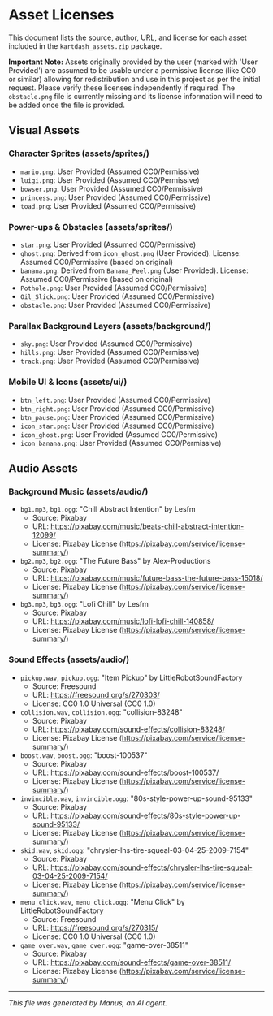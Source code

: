 # Asset Licenses

This document lists the source, author, URL, and license for each asset included in the `kartdash_assets.zip` package.

**Important Note:** Assets originally provided by the user (marked with 'User Provided') are assumed to be usable under a permissive license (like CC0 or similar) allowing for redistribution and use in this project as per the initial request. Please verify these licenses independently if required. The `obstacle.png` file is currently missing and its license information will need to be added once the file is provided.

## Visual Assets

### Character Sprites (assets/sprites/)

*   `mario.png`: User Provided (Assumed CC0/Permissive)
*   `luigi.png`: User Provided (Assumed CC0/Permissive)
*   `bowser.png`: User Provided (Assumed CC0/Permissive)
*   `princess.png`: User Provided (Assumed CC0/Permissive)
*   `toad.png`: User Provided (Assumed CC0/Permissive)

### Power-ups & Obstacles (assets/sprites/)

*   `star.png`: User Provided (Assumed CC0/Permissive)
*   `ghost.png`: Derived from `icon_ghost.png` (User Provided). License: Assumed CC0/Permissive (based on original)
*   `banana.png`: Derived from `Banana_Peel.png` (User Provided). License: Assumed CC0/Permissive (based on original)
*   `Pothole.png`: User Provided (Assumed CC0/Permissive)
*   `Oil_Slick.png`: User Provided (Assumed CC0/Permissive)
*   `obstacle.png`: User Provided (Assumed CC0/Permissive)

### Parallax Background Layers (assets/background/)

*   `sky.png`: User Provided (Assumed CC0/Permissive)
*   `hills.png`: User Provided (Assumed CC0/Permissive)
*   `track.png`: User Provided (Assumed CC0/Permissive)

### Mobile UI & Icons (assets/ui/)

*   `btn_left.png`: User Provided (Assumed CC0/Permissive)
*   `btn_right.png`: User Provided (Assumed CC0/Permissive)
*   `btn_pause.png`: User Provided (Assumed CC0/Permissive)
*   `icon_star.png`: User Provided (Assumed CC0/Permissive)
*   `icon_ghost.png`: User Provided (Assumed CC0/Permissive)
*   `icon_banana.png`: User Provided (Assumed CC0/Permissive)

## Audio Assets

### Background Music (assets/audio/)

*   `bg1.mp3`, `bg1.ogg`: "Chill Abstract Intention" by Lesfm
    *   Source: Pixabay
    *   URL: https://pixabay.com/music/beats-chill-abstract-intention-12099/
    *   License: Pixabay License (https://pixabay.com/service/license-summary/)
*   `bg2.mp3`, `bg2.ogg`: "The Future Bass" by Alex-Productions
    *   Source: Pixabay
    *   URL: https://pixabay.com/music/future-bass-the-future-bass-15018/
    *   License: Pixabay License (https://pixabay.com/service/license-summary/)
*   `bg3.mp3`, `bg3.ogg`: "Lofi Chill" by Lesfm
    *   Source: Pixabay
    *   URL: https://pixabay.com/music/lofi-lofi-chill-140858/
    *   License: Pixabay License (https://pixabay.com/service/license-summary/)

### Sound Effects (assets/audio/)

*   `pickup.wav`, `pickup.ogg`: "Item Pickup" by LittleRobotSoundFactory
    *   Source: Freesound
    *   URL: https://freesound.org/s/270303/
    *   License: CC0 1.0 Universal (CC0 1.0)
*   `collision.wav`, `collision.ogg`: "collision-83248"
    *   Source: Pixabay
    *   URL: https://pixabay.com/sound-effects/collision-83248/
    *   License: Pixabay License (https://pixabay.com/service/license-summary/)
*   `boost.wav`, `boost.ogg`: "boost-100537"
    *   Source: Pixabay
    *   URL: https://pixabay.com/sound-effects/boost-100537/
    *   License: Pixabay License (https://pixabay.com/service/license-summary/)
*   `invincible.wav`, `invincible.ogg`: "80s-style-power-up-sound-95133"
    *   Source: Pixabay
    *   URL: https://pixabay.com/sound-effects/80s-style-power-up-sound-95133/
    *   License: Pixabay License (https://pixabay.com/service/license-summary/)
*   `skid.wav`, `skid.ogg`: "chrysler-lhs-tire-squeal-03-04-25-2009-7154"
    *   Source: Pixabay
    *   URL: https://pixabay.com/sound-effects/chrysler-lhs-tire-squeal-03-04-25-2009-7154/
    *   License: Pixabay License (https://pixabay.com/service/license-summary/)
*   `menu_click.wav`, `menu_click.ogg`: "Menu Click" by LittleRobotSoundFactory
    *   Source: Freesound
    *   URL: https://freesound.org/s/270315/
    *   License: CC0 1.0 Universal (CC0 1.0)
*   `game_over.wav`, `game_over.ogg`: "game-over-38511"
    *   Source: Pixabay
    *   URL: https://pixabay.com/sound-effects/game-over-38511/
    *   License: Pixabay License (https://pixabay.com/service/license-summary/)

---
*This file was generated by Manus, an AI agent.*
